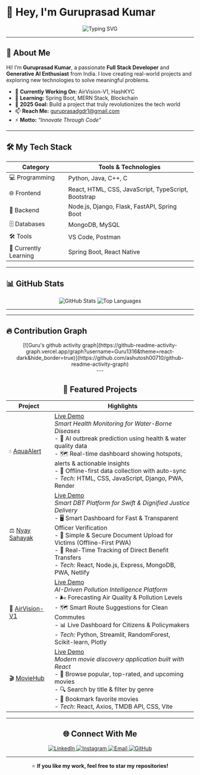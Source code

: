 # 👋 Hey, I'm Guruprasad Kumar

<div align="center">

![Typing SVG](https://readme-typing-svg.herokuapp.com?font=Fira+Code&size=30&duration=3000&pause=1000&color=00D9FF&center=true&vCenter=true&width=600&lines=Welcome+to+my+GitHub+Profile!;Full+Stack+Developer;Generative+AI+Enthusiast;Innovating+Through+Code)

</div>

---

## 🌟 About Me

Hi! I’m **Guruprasad Kumar**, a passionate **Full Stack Developer** and **Generative AI Enthusiast** from India. I love creating real-world projects and exploring new technologies to solve meaningful problems.  

- 🔭 **Currently Working On:** AirVision-V1, HashKYC  
- 🌱 **Learning:** Spring Boot, MERN Stack, Blockchain  
- 🎯 **2025 Goal:** Build a project that truly revolutionizes the tech world  
- 📫 **Reach Me:** guruprasadgdr1@gmail.com  
- ⚡ **Motto:** *“Innovate Through Code”*

---

## 🛠 My Tech Stack

<div align="center">

| Category | Tools & Technologies |
| --- | --- |
| 💻 Programming | Python, Java, C++, C |
| 🌐 Frontend | React, HTML, CSS, JavaScript, TypeScript, Bootstrap |
| 🔧 Backend | Node.js, Django, Flask, FastAPI, Spring Boot |
| 🗄 Databases | MongoDB, MySQL |
| 🛠 Tools | VS Code, Postman |
| 🎯 Currently Learning | Spring Boot, React Native |

</div>

---

## 📊 GitHub Stats

<div align="center">
  <img src="https://github-readme-stats.vercel.app/api?username=Guru1316&show_icons=true&theme=tokyonight" alt="GitHub Stats" />
  <img src="https://github-readme-stats.vercel.app/api/top-langs/?username=Guru1316&layout=compact&langs_count=8&theme=tokyonight" alt="Top Languages"/>
</div>

---

--- 
## 🔥 Contribution Graph 

<div align="center"> [![Guru's github activity graph](https://github-readme-activity-graph.vercel.app/graph?username=Guru1316&theme=react-dark&hide_border=true)](https://github.com/ashutosh00710/github-readme-activity-graph) </div> <div align="center"> 
---

## 🚀 Featured Projects

<div align="center">

| Project | Highlights |
| --- | --- |
| 💧 [AquaAlert](https://github.com/Guru1316/AquaAlert) | [Live Demo](https://aqua-alert-web.onrender.com/) <br> *Smart Health Monitoring for Water-Borne Diseases* <br> - 🤖 AI outbreak prediction using health & water quality data <br> - 🗺️ Real-time dashboard showing hotspots, alerts & actionable insights <br> - 📱 Offline-first data collection with auto-sync <br> - *Tech:* HTML, CSS, JavaScript, Django, PWA, Render |
| ⚖️ [Nyay Sahayak](https://github.com/Guru1316/Nyay-Sahayak) | [Live Demo](https://nyay-sahayak.netlify.app/) <br> *Smart DBT Platform for Swift & Dignified Justice Delivery* <br> - 🖥️ Smart Dashboard for Fast & Transparent Officer Verification <br> - 📱 Simple & Secure Document Upload for Victims (Offline-First PWA) <br> - 💸 Real-Time Tracking of Direct Benefit Transfers <br> - *Tech:* React, Node.js, Express, MongoDB, PWA, Netlify |
| 🚀 [AirVision-V1](https://github.com/Guru1316/AirVision-v1-) | [Live Demo](https://airvision-v1.streamlit.app/) <br> *AI-Driven Pollution Intelligence Platform* <br> - 🌬️ Forecasting Air Quality & Pollution Levels <br> - 🗺️ Smart Route Suggestions for Clean Commutes <br> - 📊 Live Dashboard for Citizens & Policymakers <br> - *Tech:* Python, Streamlit, RandomForest, Scikit-learn, Plotly |
| 🎬 [MovieHub](https://github.com/Guru1316/MovieHub) | [Live Demo](https://guru1316.github.io/MovieHub) <br> *Modern movie discovery application built with React* <br> - 🎥 Browse popular, top-rated, and upcoming movies <br> - 🔍 Search by title & filter by genre <br> - 🔖 Bookmark favorite movies <br> - *Tech:* React, Axios, TMDB API, CSS, Vite |

</div>

---

## 🌐 Connect With Me

<div align="center">
  <a href="https://www.linkedin.com/in/guruprasad-k-713994314" target="_blank">
    <img src="https://img.shields.io/badge/LinkedIn-0077B5?style=for-the-badge&logo=linkedin&logoColor=white" alt="LinkedIn"/>
  </a>
  <a href="https://instagram.com/guru_1613_" target="_blank">
    <img src="https://img.shields.io/badge/Instagram-E4405F?style=for-the-badge&logo=instagram&logoColor=white" alt="Instagram"/>
  </a>
  <a href="mailto:guruprasadgdr1@gmail.com">
    <img src="https://img.shields.io/badge/Email-D14836?style=for-the-badge&logo=gmail&logoColor=white" alt="Email"/>
  </a>
  <a href="https://github.com/Guru1316" target="_blank">
    <img src="https://img.shields.io/badge/GitHub-100000?style=for-the-badge&logo=github&logoColor=white" alt="GitHub"/>
  </a>
</div>

---

⭐ **If you like my work, feel free to star my repositories!**
